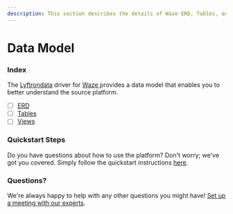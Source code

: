 ```yaml
---
description: This section describes the details of Waze ERD, Tables, and Views.
---
```


# Data Model

### Index

The  [Lyftrondata](https://www.lyftrondata.com/) driver for [Waze](https://www.lyftrondata.com/integration/waze/)[ ](https://www.lyftrondata.com/integration/waze/)provides a data model that enables you to better understand the source platform.

* [ ] [ERD](../../../marketing-analytics/waze/data-model/erd.md)
* [ ] [Tables](../../../marketing-analytics/waze/data-model/tables.md)
* [ ] [Views](../../../marketing-analytics/waze/data-model/views.md)

### Quickstart Steps

Do you have questions about how to use the platform? Don't worry; we've got you covered. Simply follow the quickstart instructions [here](../../../../quickstart-steps.md).

### Questions? <a href="#questions" id="questions"></a>

We're always happy to help with any other questions you might have! [Set up a meeting with our experts](https://www.lyftrondata.com/book-a-meeting/).

